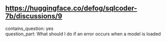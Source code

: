 ## https://huggingface.co/defog/sqlcoder-7b/discussions/9

contains_question: yes  
question_part: What should I do if an error occurs when a model is loaded 